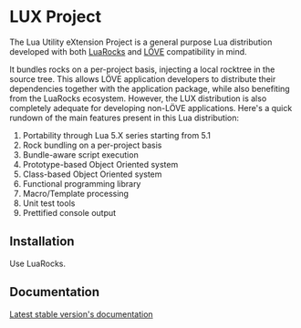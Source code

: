
LUX Project
===========

The Lua Utility eXtension Project is a general purpose Lua distribution
developed with both [LuaRocks](https://luarocks.org/) and
[LÖVE](https://love2d.org/) compatibility in mind.

It bundles rocks on a per-project basis, injecting a local rocktree in the
source tree. This allows LÖVE application developers to distribute their
dependencies together with the application package, while also benefiting from
the LuaRocks ecosystem. However, the LUX distribution is also completely
adequate for developing non-LÖVE applications. Here's a quick rundown of the
main features present in this Lua distribution:

1. Portability through Lua 5.X series starting from 5.1
2. Rock bundling on a per-project basis
3. Bundle-aware script execution
4. Prototype-based Object Oriented system
5. Class-based Object Oriented system
6. Functional programming library
7. Macro/Template processing
8. Unit test tools
9. Prettified console output

## Installation

Use LuaRocks.

## Documentation

[Latest stable version's documentation](http://kazuo256.github.io/luxproject/)

